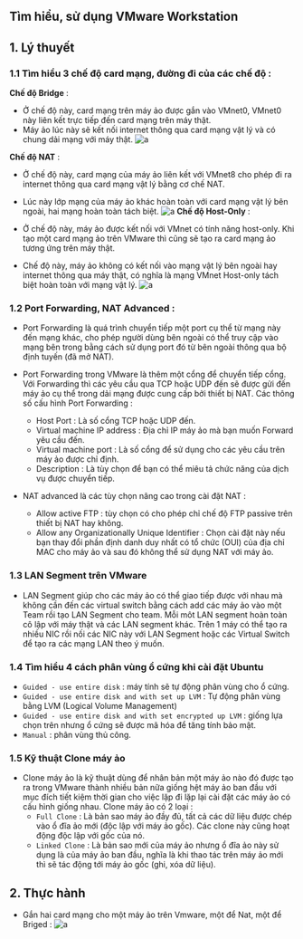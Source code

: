 ﻿## Tìm hiểu, sử dụng VMware Workstation

## 1. Lý thuyết

### 1.1 Tìm hiểu 3 chế độ card mạng, đường đi của các chế độ :
**Chế độ Bridge** :

- Ở chế độ này, card mạng trên máy ảo được gắn vào VMnet0, VMnet0 này liên kết trực tiếp đến card mạng trên máy thật.
- Máy ảo lúc này sẽ kết nối internet thông qua card mạng vật lý và có chung dải mạng với máy thật.
![a](https://i.imgur.com/QRqjiQp.png)

**Chế độ NAT** :
 
 - Ở chế độ này, card mạng của máy ảo liên kết với VMnet8 cho phép đi ra internet thông qua card mạng vật lý bằng cơ chế NAT.
 - Lúc này lớp mạng của máy ảo khác hoàn toàn với card mạng vật lý bên ngoài, hai mạng hoàn toàn tách biệt.
![a](https://i.imgur.com/WvaGSFz.png)
**Chế độ Host-Only** :

- Ở chế độ này, máy ảo được kết nối với VMnet có tính năng host-only. Khi tạo một card mạng ảo trên VMware thì cũng sẽ tạo ra card mạng ảo tương ứng trên máy thật.
- Chế độ này, máy ảo không có kết nối vào mạng vật lý bên ngoài hay internet thông qua máy thật, có nghĩa là mạng VMnet Host-only tách biệt hoàn toàn với mạng vật lý.
![a](https://i.imgur.com/0O0z3PU.png)

### 1.2 Port Forwarding, NAT Advanced :

- Port Forwarding là quá trình chuyển tiếp một port cụ thể từ mạng này đến mạng khác, cho phép người dùng bên ngoài có thể truy cập vào mạng bên trong bằng cách sử dụng port đó từ bên ngoài thông qua bộ định tuyến (đã mở NAT).
- Port Forwarding trong VMware là thêm một cổng để chuyển tiếp cổng. Với Forwarding thì các yêu cầu qua TCP hoặc UDP đến sẽ được gửi đến máy ảo cụ thể trong dải mạng được cung cấp bởi thiết bị NAT. Các thông số cấu hình Port Forwarding :

	- Host Port : Là số cổng TCP hoặc UDP đến.
	- Virtual machine IP address : Địa chỉ IP máy ảo mà bạn muốn Forward yêu cầu đến.
	- Virtual machine port : Là số cổng để sử dụng cho các yêu cầu trên máy ảo được chỉ định.
	- Description : Là tùy chọn để bạn có thể miêu tả chức năng của dịch vụ được chuyển tiếp.
- NAT advanced là các tùy chọn nâng cao trong cài đặt NAT :
	- Allow active FTP : tùy chọn có cho phép chỉ chế độ FTP passive trên thiết bị NAT hay không.
	- Allow any Organizationally Unique Identifier : Chọn cài đặt này nếu bạn thay đổi phần định danh duy nhất có tổ chức (OUI) của địa chỉ MAC cho máy ảo và sau đó không thể sử dụng NAT với máy ảo.

### 1.3 LAN Segment trên VMware
- LAN Segment giúp cho các máy ảo có thể giao tiếp được với nhau mà không cần đến các virtual switch bằng cách add các máy ảo vào một Team rồi tạo LAN Segment cho team. Mỗi môt LAN segment hoàn toàn cô lập với máy thật và các LAN segment khác. Trên 1 máy có thể tạo ra nhiều NIC rồi nối các NIC này với LAN Segment hoặc các Virtual Switch để tạo ra các mạng LAN theo ý muốn.

### 1.4 Tìm hiểu 4 cách phân vùng ổ cứng khi cài đặt Ubuntu

- `Guided - use entire disk` : máy tính sẽ tự động phân vùng cho ổ cứng.
- `Guided - use entire disk and with set up LVM` : Tự động phân vùng bằng LVM (Logical Volume Management)
- `Guided - use entire disk and with set encrypted up LVM` : giống lựa chọn trên nhưng ổ cứng sẽ được mã hóa để tăng tính bảo mật.
- `Manual` : phân vùng thủ công.

### 1.5 Kỹ thuật Clone máy ảo
- Clone máy ảo là kỹ thuật dùng để nhân bản một máy ảo nào đó được tạo ra trong VMware thành nhiều bản nữa giống hệt máy ảo ban đầu với mục đích tiết kiệm thời gian cho việc lặp đi lặp lại cài đặt các máy ảo có cấu hình giống nhau. Clone máy ảo có 2 loại :
	- `Full Clone` : Là bản sao máy ảo đầy đủ, tất cả các dữ liệu được chép vào ổ đĩa ảo mới (độc lập với máy ảo gốc). Các clone này cũng hoạt động độc lập với gốc của nó.
	- `Linked Clone` : Là bản sao mới của máy ảo nhưng ổ đĩa ảo này sử dụng là của máy ảo ban đầu, nghĩa là khi thao tác trên máy ảo mới thì sẽ tác động tới máy ảo gốc (ghi, xóa dữ liệu).


## 2. Thực hành

- Gắn hai card mạng cho một máy ảo trên Vmware, một để Nat, một để Briged :
![a](https://i.imgur.com/KBRYInt.png)

		
